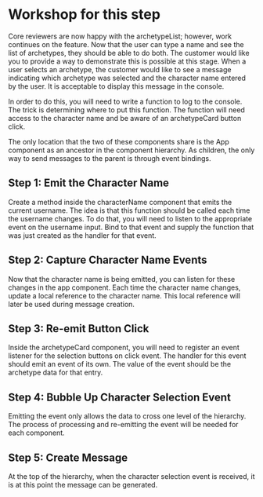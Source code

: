 # Workshop for this step

Core reviewers are now happy with the archetypeList; however, work
continues on the feature. Now that the user can type a name and see
the list of archetypes, they should be able to do both. The customer
would like you to provide a way to demonstrate this is possible at
this stage. When a user selects an archetype, the customer would like
to see a message indicating which archetype was selected and the
character name entered by the user. It is acceptable to display this
message in the console.

In order to do this, you will need to write a function to log to the
console. The trick is determining where to put this function. The
function will need access to the character name and be aware of an
archetypeCard button click.

The only location that the two of these components share is the App
component as an ancestor in the component hierarchy. As children, the
only way to send messages to the parent is through event bindings.

## Step 1: Emit the Character Name

Create a method inside the characterName component that emits the
current username. The idea is that this function should be called each
time the username changes. To do that, you will need to listen to the
appropriate event on the username input. Bind to that event and supply
the function that was just created as the handler for that event.

## Step 2: Capture Character Name Events

Now that the character name is being emitted, you can listen for these
changes in the app component. Each time the character name changes,
update a local reference to the character name. This local reference
will later be used during message creation.

## Step 3: Re-emit Button Click

Inside the archetypeCard component, you will need to register an event
listener for the selection buttons on click event. The handler for
this event should emit an event of its own. The value of the event
should be the archetype data for that entry.

## Step 4: Bubble Up Character Selection Event

Emitting the event only allows the data to cross one level of the
hierarchy. The process of processing and re-emitting the event will be
needed for each component.

## Step 5: Create Message

At the top of the hierarchy, when the character selection event is
received, it is at this point the message can be generated.
